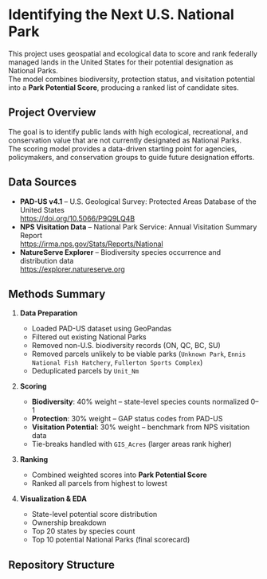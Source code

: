 # Identifying the Next U.S. National Park

This project uses geospatial and ecological data to score and rank federally managed lands in the United States for their potential designation as National Parks.  
The model combines biodiversity, protection status, and visitation potential into a **Park Potential Score**, producing a ranked list of candidate sites.

## Project Overview
The goal is to identify public lands with high ecological, recreational, and conservation value that are not currently designated as National Parks.  
The scoring model provides a data-driven starting point for agencies, policymakers, and conservation groups to guide future designation efforts.

## Data Sources
- **PAD-US v4.1** – U.S. Geological Survey: Protected Areas Database of the United States  
  <https://doi.org/10.5066/P9Q9LQ4B>
- **NPS Visitation Data** – National Park Service: Annual Visitation Summary Report  
  <https://irma.nps.gov/Stats/Reports/National>
- **NatureServe Explorer** – Biodiversity species occurrence and distribution data  
  <https://explorer.natureserve.org>

## Methods Summary
1. **Data Preparation**
   - Loaded PAD-US dataset using GeoPandas
   - Filtered out existing National Parks
   - Removed non-U.S. biodiversity records (ON, QC, BC, SU)
   - Removed parcels unlikely to be viable parks (`Unknown Park`, `Ennis National Fish Hatchery`, `Fullerton Sports Complex`)
   - Deduplicated parcels by `Unit_Nm`

2. **Scoring**
   - **Biodiversity**: 40% weight – state-level species counts normalized 0–1
   - **Protection**: 30% weight – GAP status codes from PAD-US
   - **Visitation Potential**: 30% weight – benchmark from NPS visitation data
   - Tie-breaks handled with `GIS_Acres` (larger areas rank higher)

3. **Ranking**
   - Combined weighted scores into **Park Potential Score**
   - Ranked all parcels from highest to lowest

4. **Visualization & EDA**
   - State-level potential score distribution
   - Ownership breakdown
   - Top 20 states by species count
   - Top 10 potential National Parks (final scorecard)

## Repository Structure
